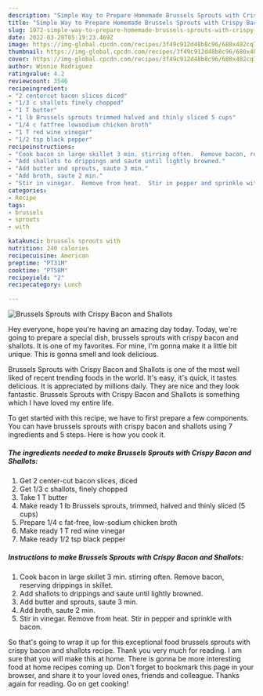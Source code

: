 ```yaml
---
description: "Simple Way to Prepare Homemade Brussels Sprouts with Crispy Bacon and Shallots"
title: "Simple Way to Prepare Homemade Brussels Sprouts with Crispy Bacon and Shallots"
slug: 1972-simple-way-to-prepare-homemade-brussels-sprouts-with-crispy-bacon-and-shallots
date: 2022-03-20T05:19:23.469Z
image: https://img-global.cpcdn.com/recipes/3f49c912d48b8c96/680x482cq70/brussels-sprouts-with-crispy-bacon-and-shallots-recipe-main-photo.jpg
thumbnail: https://img-global.cpcdn.com/recipes/3f49c912d48b8c96/680x482cq70/brussels-sprouts-with-crispy-bacon-and-shallots-recipe-main-photo.jpg
cover: https://img-global.cpcdn.com/recipes/3f49c912d48b8c96/680x482cq70/brussels-sprouts-with-crispy-bacon-and-shallots-recipe-main-photo.jpg
author: Winnie Rodriguez
ratingvalue: 4.2
reviewcount: 3546
recipeingredient:
- "2 centercut bacon slices diced"
- "1/3 c shallots finely chopped"
- "1 T butter"
- "1 lb Brussels sprouts trimmed halved and thinly sliced 5 cups"
- "1/4 c fatfree lowsodium chicken broth"
- "1 T red wine vinegar"
- "1/2 tsp black pepper"
recipeinstructions:
- "Cook bacon in large skillet 3 min. stirring often.  Remove bacon, reserving drippings in skillet."
- "Add shallots to drippings and saute until lightly browned."
- "Add butter and sprouts, saute 3 min."
- "Add broth, saute 2 min."
- "Stir in vinegar.  Remove from heat.  Stir in pepper and sprinkle with bacon."
categories:
- Recipe
tags:
- brussels
- sprouts
- with

katakunci: brussels sprouts with 
nutrition: 240 calories
recipecuisine: American
preptime: "PT31M"
cooktime: "PT58M"
recipeyield: "2"
recipecategory: Lunch

---
```



![Brussels Sprouts with Crispy Bacon and Shallots](https://img-global.cpcdn.com/recipes/3f49c912d48b8c96/680x482cq70/brussels-sprouts-with-crispy-bacon-and-shallots-recipe-main-photo.jpg)

Hey everyone, hope you're having an amazing day today. Today, we're going to prepare a special dish, brussels sprouts with crispy bacon and shallots. It is one of my favorites. For mine, I'm gonna make it a little bit unique. This is gonna smell and look delicious.



Brussels Sprouts with Crispy Bacon and Shallots is one of the most well liked of recent trending foods in the world. It's easy, it's quick, it tastes delicious. It is appreciated by millions daily. They are nice and they look fantastic. Brussels Sprouts with Crispy Bacon and Shallots is something which I have loved my entire life.


To get started with this recipe, we have to first prepare a few components. You can have brussels sprouts with crispy bacon and shallots using 7 ingredients and 5 steps. Here is how you cook it.

<!--inarticleads1-->

##### The ingredients needed to make Brussels Sprouts with Crispy Bacon and Shallots:

1. Get 2 center-cut bacon slices, diced
1. Get 1/3 c shallots, finely chopped
1. Take 1 T butter
1. Make ready 1 lb Brussels sprouts, trimmed, halved and thinly sliced (5 cups)
1. Prepare 1/4 c fat-free, low-sodium chicken broth
1. Make ready 1 T red wine vinegar
1. Make ready 1/2 tsp black pepper




<!--inarticleads2-->

##### Instructions to make Brussels Sprouts with Crispy Bacon and Shallots:

1. Cook bacon in large skillet 3 min. stirring often.  Remove bacon, reserving drippings in skillet.
1. Add shallots to drippings and saute until lightly browned.
1. Add butter and sprouts, saute 3 min.
1. Add broth, saute 2 min.
1. Stir in vinegar.  Remove from heat.  Stir in pepper and sprinkle with bacon.




So that's going to wrap it up for this exceptional food brussels sprouts with crispy bacon and shallots recipe. Thank you very much for reading. I am sure that you will make this at home. There is gonna be more interesting food at home recipes coming up. Don't forget to bookmark this page in your browser, and share it to your loved ones, friends and colleague. Thanks again for reading. Go on get cooking!
